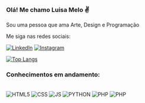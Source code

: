

###                                                 Olá! Me chamo Luisa Melo ✌️

Sou uma pessoa que ama Arte, Design e Programação

Me siga nas redes sociais:

   [![LinkedIn](https://img.shields.io/badge/LinkedIn-0077B5?style=for-the-badge&logo=linkedin&logoColor=white)](https://linkedin/in/Luisa-Melo-Dev)
[![Instagram](https://img.shields.io/badge/Instagram-E4405F?style=for-the-badge&logo=instagram&logoColor=white)](https://www.instagram.com/cotinho_melo_)

[![Top Langs](https://github-readme-stats.vercel.app/api/top-langs/?username=Melo-Luisa&layout=compact)](https://github.com/anuraghazra/github-readme-stats)

### Conhecimentos em andamento: 

<div style="display: inline_block"><br/>
<img align="center" alt="HTML5" src="https://img.shields.io/badge/HTML5-E34F26?style=for-the-badge&logo=html5&logoColor=white">
<img align="center" alt="CSS" src="https://img.shields.io/badge/CSS3-1572B6?style=for-the-badge&logo=css3&logoColor=white">
<img align="center" alt="JS" src="https://img.shields.io/badge/JavaScript-323330?style=for-the-badge&logo=javascript&logoColor=F7DF1E">
<img align="center" alt="PYTHON" src="https://img.shields.io/badge/Python-3776AB?style=for-the-badge&logo=python&logoColor=white">
<img align="center" alt="PHP" src="https://img.shields.io/badge/PHP-777BB4?style=for-the-badge&logo=php&logoColor=white">
<img align="center" alt="PHP" src="https://img.shields.io/badge/MySQL-00000F?style=for-the-badge&logo=mysql&logoColor=white">
</div></br><br><br>


 
